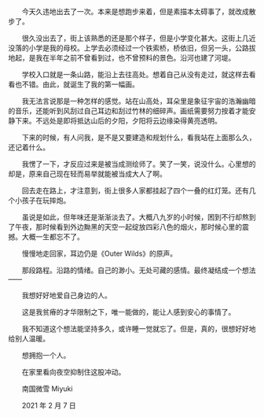 　　今天久违地出去了一次。本来是想跑步来着，但是素描本太碍事了，就改成散步了。

　　很久没出去了，街上该熟悉的还是那个样子，但是小学变化甚大。这街上几近没落的小学是我的母校。上学去必须经过一个铁索桥，桥依旧，但另一头，公路拔地起，是我在半年之前不曾看到过，也不曾预料的景色。沿河也建了河堤。

　　学校入口就是一条山路，能沿上去往高处。想着自己从没有走过，就这样去看看也不错。由此，就诞生了我的第一幅画。

　　我无法言说那是一种怎样的感觉。站在山高处，耳朵里是象征宇宙的浩瀚幽暗的音乐，还能听到风刮过自己耳边和刮过竹林的细碎声。画纸需要努力按着才能安静下来。不远处是即将抵达山后的夕阳，夕阳将云边缘染得黄亮透明。

　　下来的时候，有人问我，是不是又要建造和规划什么，看我站在上面那么久，还记着什么。

　　我愣了一下，才反应过来是被当成测绘师了。笑了一笑，说没什么。心里想的却是，原来自己现在轻而易举就能被当成大人了啊。

　　回去走在路上，才注意到，街上很多人家都挂起了四个一叠的红灯笼。还有几个小孩子在玩摔炮。

　　虽说是如此，但年味还是渐渐淡去了。大概八九岁的小时候，困到不行却熬到了午夜，那时候看到外边黝黑的天空一起绽放四彩八色的烟火，那时候心里的震撼。大概一生都忘不了。

　　慢慢地走回家，耳边仍是《Outer Wilds》的原声。

　　那段路程。沿路的情绪。自己的渺小。无处可藏的感情。最终凝结成一个想法——

　　我想好好地爱自己身边的人。

　　这是我贫瘠的才华限制之下，唯一能做的，能让人感到安心的事情了。

　　我不知道这个想法能坚持多久，或许睡一觉就忘了。但是，真的，很想好好地给别人温暖。

　　想拥抱一个人。

　　在家里看向夜空抑制住这股冲动。



　　南国微雪 Miyuki

　　2021 年 2 月 7 日

